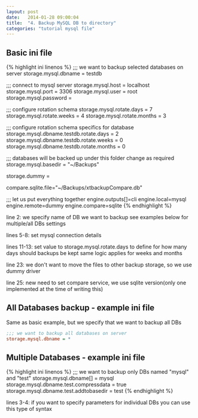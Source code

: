 ```yaml
---
layout: post
date:   2014-01-28 09:00:04
title:  "4. Backup MySQL DB to directory"
categories: "tutorial mysql file"
---
```

  
   
## Basic ini file


{% highlight ini linenos %}
;;; we want to backup selected databases on server
storage.mysql.dbname = testdb

;;; connect to mysql server
storage.mysql.host = localhost
storage.mysql.port = 3306
storage.mysql.user = root
storage.mysql.password =

;;; configure rotation schema
storage.mysql.rotate.days = 7
storage.mysql.rotate.weeks = 4
storage.mysql.rotate.months = 3

;;; configure rotation schema specifics for database
storage.mysql.dbname.testdb.rotate.days = 2
storage.mysql.dbname.testdb.rotate.weeks = 0
storage.mysql.dbname.testdb.rotate.months = 0

;;; databases will be backed up under this folder change as required
storage.mysql.basedir = "~/Backups"

storage.dummy =

compare.sqlite.file="~/Backups/xtbackupCompare.db"

;;; let us put everything together
engine.outputs[]=cli
engine.local=mysql
engine.remote=dummy
engine.compare=sqlite
{% endhighlight %}

line 2: we specify name of DB we want to backup see examples below for multiple/all DBs settings
   
lines 5-8: set mysql connection details   

lines 11-13: set value to storage.mysql.rotate.days  to define for how many days should backups be kept same logic applies for weeks and months

line 23: we don't want to move the files to other backup storage, so we use dummy driver

line 25: new need to set compare service, we use sqlite version(only one implemented at the time of writing this) 

## All Databases backup - example ini file

Same as basic example, but we specify that we want to backup all DBs

``` ini
;;; we want to backup all databases on server
storage.mysql.dbname = *

```

## Multiple Databases - example ini file
{% highlight ini linenos %}
;;; we want to backup only DBs named "mysql" and "test"
storage.mysql.dbname[] = mysql
storage.mysql.dbname.test.compressdata = true
storage.mysql.dbname.test.addtobasedir = test
{% endhighlight %}

lines 3-4: if you want to specify parameters for individual DBs you can use this type of syntax


